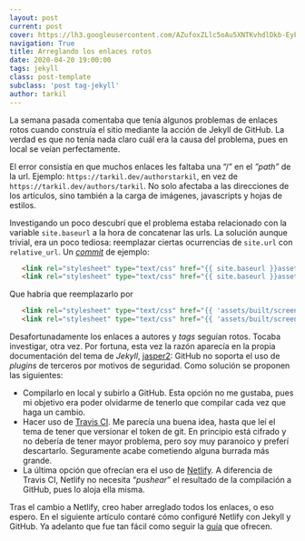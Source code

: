 ```yaml
---
layout: post
current: post
cover: https://lh3.googleusercontent.com/AZufoxZLlc5oAu5XNTKvhdlDkb-EyFvLEri6s-xa0T_BzNPD0ImkjAhx3hWCCmW-x4j-06qtXCYpKPpx51kvJHuKTrQc-d320wfn1lX7XCLUkEmIV0rtQBGPYszYLo2Zre0wdChlTSg=w958-h423-no
navigation: True
title: Arreglando los enlaces rotos
date: 2020-04-20 19:00:00
tags: jekyll
class: post-template
subclass: 'post tag-jekyll'
author: tarkil
---
```

La semana pasada comentaba que tenía algunos problemas de enlaces rotos cuando construía el sitio mediante la acción de Jekyll de GitHub. La verdad es que no tenía nada claro cuál era la causa del problema, pues en local se veían perfectamente. 
<!--more-->

El error consistía en que muchos enlaces les faltaba una “/” en el _”path”_ de la url.  Ejemplo: `https://tarkil.dev/authorstarkil`, en vez de   `https://tarkil.dev/authors/tarkil`. No solo afectaba a las direcciones de los artículos, sino también a la carga de imágenes, javascripts y hojas de estilos.

Investigando un poco descubrí que el problema estaba relacionado con la variable `site.baseurl` a la hora de concatenar las urls. La solución aunque trivial, era un poco tediosa: reemplazar ciertas ocurrencias de `site.url` con `relative_url`. Un [_commit_](https://github.com/tarkil/blog/commit/38ecd1f86b2d95e978092b0961a69512cb7d61fa) de ejemplo:

```html
   <link rel="stylesheet" type="text/css" href="{{ site.baseurl }}assets/built/screen.css" />
   <link rel="stylesheet" type="text/css" href="{{ site.baseurl }}assets/built/screen.edited.css" />
```
Que habría que reemplazarlo por
```html
   <link rel="stylesheet" type="text/css" href="{{ 'assets/built/screen.css' | relative_url }}" />
   <link rel="stylesheet" type="text/css" href="{{ 'assets/built/screen.edited.css' | relative_url }}" />
```
Desafortunadamente los enlaces a autores y _tags_ seguían rotos. Tocaba investigar, otra vez. Por fortuna, esta vez la razón aparecía en la propia documentación del tema de _Jekyll_, [jasper2](https://github.com/jekyller/jasper2):  GitHub no soporta el uso de _plugins_ de terceros por motivos de seguridad. Como solución se proponen las siguientes:
* Compilarlo en local y subirlo a GitHub. Esta opción no me gustaba, pues mi objetivo era poder olvidarme de tenerlo que compilar cada vez que haga un cambio.
* Hacer uso de [Travis CI](https://travis-ci.org/). Me parecía una buena idea, hasta que leí el tema de tener que versionar el token de git. En principio está cifrado y no debería de tener mayor problema, pero soy muy paranoico y preferí descartarlo. Seguramente acabe cometiendo alguna burrada más grande.
* La última opción que ofrecían era el uso de [Netlify](https://www.netlify.com/). A diferencia de Travis CI, Netlify no necesita “_pushear_” el resultado de la compilación a GitHub, pues lo aloja ella misma.

Tras el cambio a Netlify, creo haber arreglado todos los enlaces, o eso espero.
En el siguiente artículo contaré cómo configuré Netlify con Jekyll y GitHub. Ya adelanto que fue tan fácil como seguir la [guía](https://www.netlify.com/blog/2015/10/28/a-step-by-step-guide-jekyll-3.0-on-netlify/#step-2-link-to-your-github) que ofrecen.

